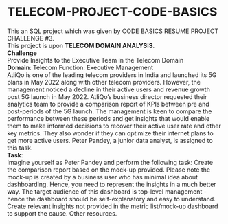 # TELECOM-PROJECT-CODE-BASICS
This an SQL project which was given by CODE BASICS RESUME PROJECT CHALLENGE #3.
<br>
This project is upon **TELECOM DOMAIN ANALYSIS**.
<BR>
**Challenge**
<BR>
Provide Insights to the Executive Team in the Telecom Domain
<BR>
 **Domain**:  Telecom    Function: Executive Management
<BR>
AtliQo is one of the leading telecom providers in India and launched its 5G plans in May 2022 along with other telecom providers.
However, the management noticed a decline in their active users and revenue growth post 5G launch in May 2022. AtliQo’s business director requested their analytics team to provide a comparison report of KPIs between pre and post-periods of the 5G launch. The management is keen to compare the performance between these periods and get insights that would enable them to make informed decisions to recover their active user rate and other key metrics. They also wonder if they can optimize their internet plans to get more active users.  Peter Pandey, a junior data analyst, is assigned to this task.
<BR>
**Task**:  
Imagine yourself as Peter Pandey and perform the following task:
Create the comparison report based on the mock-up provided. Please note the mock-up is created by a business user who has minimal idea about dashboarding. Hence, you need to represent the insights in a much better way.
The target audience of this dashboard is top-level management - hence the dashboard should be self-explanatory and easy to understand.
Create relevant insights not provided in the metric list/mock-up dashboard to support the cause.
Other resources.

